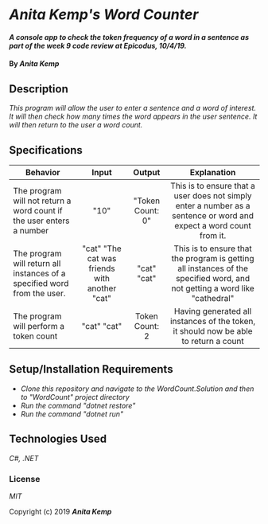 # _Anita Kemp's Word Counter_

#### _A console app to check the token frequency of a word in a sentence as part of the week 9 code review at Epicodus, 10/4/19._

#### By _**Anita Kemp**_

## Description

_This program will allow the user to enter a sentence and a word of interest. It will then check how many times the word appears in the user sentence. It will then return to the user a word count._

## Specifications

| Behavior | Input | Output | Explanation|
| -------- | :---------: | :---------: | :----------:|
| The program will not return a word count if the user enters a number| "10" | "Token Count: 0" | This is to ensure that a user does not simply enter a number as a sentence or word and expect a word count from it. |
| The program will return all instances of a specified word from the user.| "cat" "The cat was friends with another "cat" | "cat" "cat"| This is to ensure that the program is getting all instances of the specified word, and not getting a word like "cathedral"|
| The program will perform a token count| "cat" "cat" | Token Count: 2 | Having generated all instances of the token, it should now be able to return a count|

## Setup/Installation Requirements

* _Clone this repository and navigate to the WordCount.Solution and then to "WordCount" project directory_
* _Run the command "dotnet restore"_
* _Run the command "dotnet run"_

## Technologies Used

_C#, .NET_

### License

*MIT*

Copyright (c) 2019 **_Anita Kemp_**